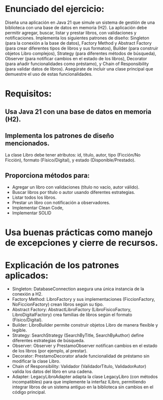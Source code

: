 # Enunciado del ejercicio:
Diseña una aplicación en Java 21 que simule un sistema de gestión de una biblioteca con una base de datos en memoria (H2). La aplicación debe permitir agregar, buscar, listar y prestar libros, con validaciones y notificaciones. Implementa los siguientes patrones de diseño: Singleton (para la conexión a la base de datos), Factory Method y Abstract Factory (para crear diferentes tipos de libros y sus formatos), Builder (para construir objetos Libro complejos), Strategy (para diferentes métodos de búsqueda), Observer (para notificar cambios en el estado de los libros), Decorator (para añadir funcionalidades como préstamo), y Chain of Responsibility (para validar datos de libros). Asegúrate de incluir una clase principal que demuestre el uso de estas funcionalidades.

# Requisitos:

## Usa Java 21 con una base de datos en memoria (H2).
## Implementa los patrones de diseño mencionados. 
La clase Libro debe tener atributos: id, titulo, autor, tipo (Ficción/No Ficción), formato (Físico/Digital), y estado (Disponible/Prestado).
## Proporciona métodos para:

- Agregar un libro con validaciones (título no vacío, autor válido).
- Buscar libros por título o autor usando diferentes estrategias.
- Listar todos los libros.
- Prestar un libro con notificación a observadores.
- Implementar Clean Code,
- Implementar SOLID

# Usa buenas prácticas como manejo de excepciones y cierre de recursos.

# Explicación de los patrones aplicados:

- Singleton: DatabaseConnection asegura una única instancia de la conexión a H2.
- Factory Method: LibroFactory y sus implementaciones (FiccionFactory, NoFiccionFactory) crean libros según su tipo.
- Abstract Factory: AbstractLibroFactory (LibroFisicoFactory, LibroDigitalFactory) crea familias de libros según el formato (Físico/Digital).
- Builder: LibroBuilder permite construir objetos Libro de manera flexible y legible.
- Strategy: SearchStrategy (SearchByTitle, SearchByAuthor) define diferentes estrategias de búsqueda.
- Observer: Observer y PrestamoObserver notifican cambios en el estado de los libros (por ejemplo, al prestar).
- Decorator: PrestamoDecorator añade funcionalidad de préstamo sin modificar la clase Libro.
- Chain of Responsibility: Validador (ValidadorTitulo, ValidadorAutor) valida los datos del libro en una cadena.
- Adapter: LegacyLibroAdapter adapta la clase LegacyLibro (con métodos incompatibles) para que implemente la interfaz ILibro, permitiendo integrar libros de un sistema antiguo en la biblioteca sin cambios en el código principal.